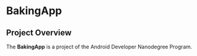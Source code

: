 # BakingApp
## Project Overview
The **BakingApp** is a project of the Android Developer Nanodegree Program.
